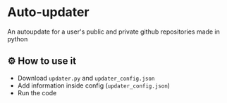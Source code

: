 # Auto-updater
An autoupdate for a user's public and private github repositories made in python

## ⚙️ How to use it
- Download `updater.py` and `updater_config.json`
- Add information inside config (`updater_config.json`)
- Run the code
